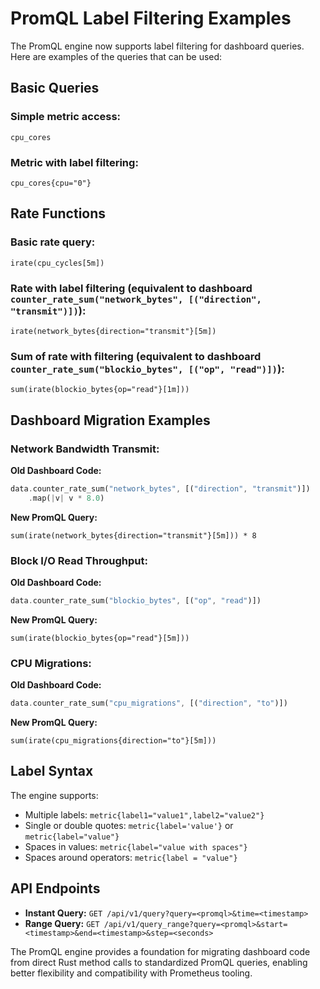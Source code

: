 # PromQL Label Filtering Examples

The PromQL engine now supports label filtering for dashboard queries. Here are examples of the queries that can be used:

## Basic Queries

### Simple metric access:
```promql
cpu_cores
```

### Metric with label filtering:
```promql
cpu_cores{cpu="0"}
```

## Rate Functions

### Basic rate query:
```promql
irate(cpu_cycles[5m])
```

### Rate with label filtering (equivalent to dashboard `counter_rate_sum("network_bytes", [("direction", "transmit")])`):
```promql
irate(network_bytes{direction="transmit"}[5m])
```

### Sum of rate with filtering (equivalent to dashboard `counter_rate_sum("blockio_bytes", [("op", "read")])`):
```promql
sum(irate(blockio_bytes{op="read"}[1m]))
```

## Dashboard Migration Examples

### Network Bandwidth Transmit:
**Old Dashboard Code:**
```rust
data.counter_rate_sum("network_bytes", [("direction", "transmit")])
    .map(|v| v * 8.0)
```

**New PromQL Query:**
```promql
sum(irate(network_bytes{direction="transmit"}[5m])) * 8
```

### Block I/O Read Throughput:
**Old Dashboard Code:**
```rust
data.counter_rate_sum("blockio_bytes", [("op", "read")])
```

**New PromQL Query:**
```promql
sum(irate(blockio_bytes{op="read"}[5m]))
```

### CPU Migrations:
**Old Dashboard Code:**
```rust
data.counter_rate_sum("cpu_migrations", [("direction", "to")])
```

**New PromQL Query:**
```promql
sum(irate(cpu_migrations{direction="to"}[5m]))
```

## Label Syntax

The engine supports:
- Multiple labels: `metric{label1="value1",label2="value2"}`
- Single or double quotes: `metric{label='value'}` or `metric{label="value"}`
- Spaces in values: `metric{label="value with spaces"}`
- Spaces around operators: `metric{label = "value"}`

## API Endpoints

- **Instant Query:** `GET /api/v1/query?query=<promql>&time=<timestamp>`
- **Range Query:** `GET /api/v1/query_range?query=<promql>&start=<timestamp>&end=<timestamp>&step=<seconds>`

The PromQL engine provides a foundation for migrating dashboard code from direct Rust method calls to standardized PromQL queries, enabling better flexibility and compatibility with Prometheus tooling.